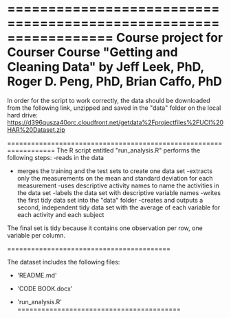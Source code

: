 =================================================================
Course project for Courser Course "Getting and Cleaning Data"
by Jeff Leek, PhD, Roger D. Peng, PhD, Brian Caffo, PhD
==================================================================
In order for the script to work correctly, the data should be downloaded
from the following link, unzipped and saved in the "data" folder on the local hard drive:
https://d396qusza40orc.cloudfront.net/getdata%2Fprojectfiles%2FUCI%20HAR%20Dataset.zip 

==================================================================
The R script entitled "run_analysis.R" performs the following steps:
-reads in the data
- merges the training and the test sets to create one data set
-extracts only the measurements on the mean and standard deviation for each measurement
-uses descriptive activity names to name the activities in the data set
-labels the data set with descriptive variable names
-writes the first tidy data set into the "data" folder
-creates and outputs a second, independent tidy data set with the average of each variable for each activity and each subject

The final set is tidy because it contains one observation per row, one variable per column.

=========================================

The dataset includes the following files:

- 'README.md'

- 'CODE BOOK.docx'

- 'run_analysis.R'
=========================================